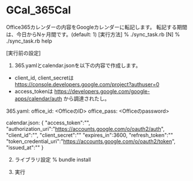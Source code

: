 # GCal_365Cal

Office365カレンダーの内容をGoogleカレンダーに転記します。
転記する期間は、今日からNヶ月間です。(default: 1)
[実行方法]
% ./sync_task.rb [N]
% ./sync_task.rb help

[実行前の設定]
1. 365.yamlとcalendar.jsonを以下の内容で作成します。
- client_id, client_secretは https://console.developers.google.com/project?authuser=0
- access_tokenは https://developers.google.com/google-apps/calendar/auth
から調達されたし。

365.yaml:
office_id: <OfficeのID>
office_pass: <Officeのpassword>


calendar.json:
{
"access_token":"",
"authorization_uri":"https://accounts.google.com/o/oauth2/auth",
"client_id":"",
"client_secret":""
"expires_in":3600,
"refresh_token":""
"token_credential_uri":"https://accounts.google.com/o/oauth2/token",
"issued_at":""
}


2. ライブラリ設定
% bundle install

3. 実行


